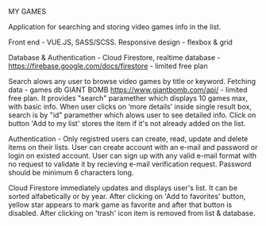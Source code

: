 MY GAMES

Application for searching and storing video games info in the list. 

Front end -  VUE.JS, SASS/SCSS. Responsive design - flexbox & grid

Database & Authentication - Cloud Firestore, realtime database - https://firebase.google.com/docs/firestore - limited free plan

Search alows any user to browse video games by title or keyword. Fetching data - games db GIANT BOMB https://www.giantbomb.com/api/ - limited free plan. It provides "search" paramether which displays 10 games max, with basic info. When user clicks on ‘more details' inside single result box, search is by "id" paramether which alows user to see detailed info. Click on button 'Add to my list' stores the item if it's not already added on the list.

Authentication - Only registred users can create, read, update and delete items on their lists. User can create account with an e-mail and password or login on existed account. User can sign up with any valid e-mail format with no request to validate it by recieving e-mail verification request. Password should be minimum 6 characters long.

Cloud Firestore immediately updates and displays user's list. It can be sorted alfabetically or by year. After clicking on 'Add to favorites' button, yellow star appears to mark game as favorite and after that button is disabled. After clicking on 'trash' icon item is removed from list & database.
